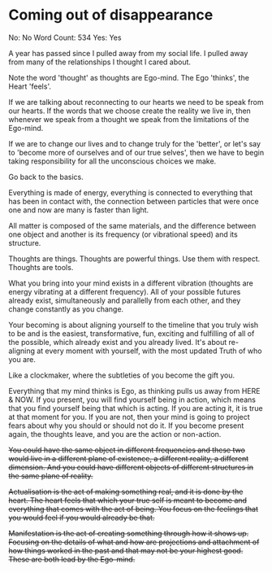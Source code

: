 # Coming out of disappearance

No: No
Word Count: 534
Yes: Yes

A year has passed since I pulled away from my social life. I pulled away from many of the relationships I thought I cared about.

Note the word 'thought' as thoughts are Ego-mind. The Ego 'thinks', the Heart 'feels'.

If we are talking about reconnecting to our hearts we need to be speak from our hearts. If the words that we choose create the reality we live in, then whenever we speak from a thought we speak from the limitations of the Ego-mind.

If we are to change our lives and to change truly for the 'better', or let's say to 'become more of ourselves and of our true selves', then we have to begin taking responsibility for all the unconscious choices we make.

Go back to the basics.

Everything is made of energy, everything is connected to everything that has been in contact with, the connection between particles that were once one and now are many is faster than light.

All matter is composed of the same materials, and the difference between one object and another is its frequency (or vibrational speed) and its structure.

Thoughts are things. Thoughts are powerful things. Use them with respect. Thoughts are tools.

What you bring into your mind exists in a different vibration (thoughts are energy vibrating at a different frequency). All of your possible futures already exist, simultaneously and parallelly from each other, and they change constantly as you change.

Your becoming is about aligning yourself to the timeline that you truly wish to be and is the easiest, transformative, fun, exciting and fulfilling of all of the possible, which already exist and you already lived. It's about re-aligning at every moment with yourself, with the most updated Truth of who you are.

Like a clockmaker, where the subtleties of you become the gift you.

Everything that my mind thinks is Ego, as thinking pulls us away from HERE & NOW. If you present, you will find yourself being in action, which means that you find yourself being that which is acting. If you are acting it, it is true at that moment for you. If you are not, then your mind is going to project fears about why you should or should not do it. If you become present again, the thoughts leave, and you are the action or non-action.

~~You could have the same object in different frequencies and these two would live in a different plane of existence, a different reality, a different dimension. And you could have different objects of different structures in the same plane of reality.~~

~~Actualisation is the act of making something real, and it is done by the heart. The heart feels that which your true self is meant to become and everything that comes with the act of being. You focus on the feelings that you would feel if you would already be that.~~ 

~~Manifestation is the act of creating something through how it shows up. Focusing on the details  of what and how are projections and attachment of how things worked in the past and that may not be your highest good. These are both lead by the Ego-mind.~~
